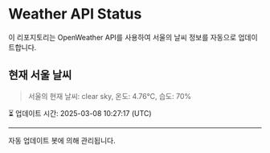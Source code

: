 
# Weather API Status

이 리포지토리는 OpenWeather API를 사용하여 서울의 날씨 정보를 자동으로 업데이트합니다.

## 현재 서울 날씨
> 서울의 현재 날씨: clear sky, 온도: 4.76°C, 습도: 70%

⏳ 업데이트 시간: 2025-03-08 10:27:17 (UTC)

---
자동 업데이트 봇에 의해 관리됩니다.
